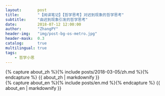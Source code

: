 ```yaml
---
layout:       post
title:        "【阅读笔记】【哲学思考】对迟到现象的哲学思考"
subtitle:     "由迟到现象引发的哲学思考"
date:         2018-07-12 12:00:00
author:       "ZhangPY"
header-img:   "img/post-bg-os-metro.jpg"
header-mask:  0.3
catalog:      true
multilingual: true
tags:
    - 哲学小思
---
```


<!-- Chinese Version -->
<div class="zh post-container">
    {% capture about_zh %}{% include posts/2018-03-05/zh.md %}{% endcapture %}
    {{ about_zh | markdownify }}
</div>

<!-- English Version -->
<div class="en post-container">
    {% capture about_en %}{% include posts/en.md %}{% endcapture %}
    {{ about_en | markdownify }}
</div>
